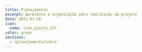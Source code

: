 ```yaml
---
title: Planejamento
excerpt: Apresenta a organização para realização do projeto
date: 2021-07-26
icon:
  name: icon_puzzle_alt
color: green
sections:
  - /planejamento/intro
---
```

